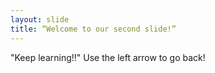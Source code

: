 ```yaml
---
layout: slide
title: “Welcome to our second slide!”
---
```

"Keep learning!!"
Use the left arrow to go back!
